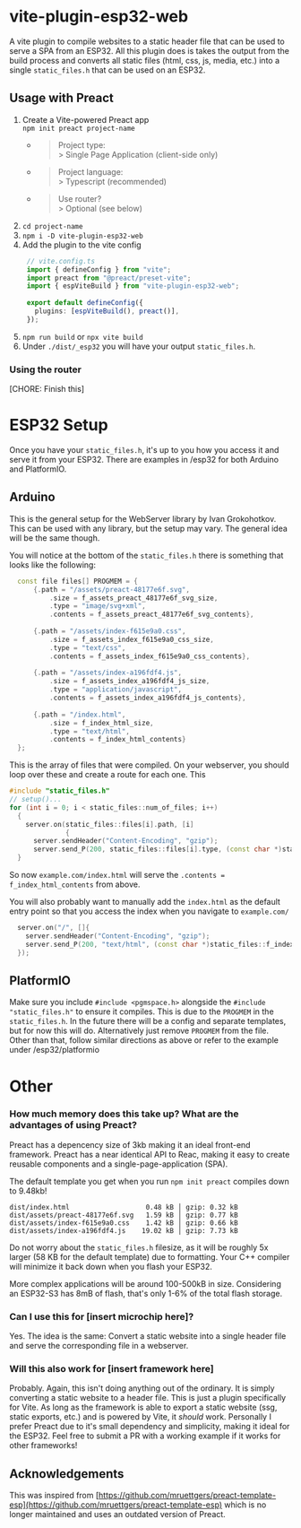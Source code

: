 # vite-plugin-esp32-web
A vite plugin to compile websites to a static header file that can be used to serve a SPA from an ESP32. All this plugin does is takes the output from the build process and converts all static files (html, css, js, media, etc.) into a single `static_files.h` that can be used on an ESP32.




## Usage with Preact
1. Create a Vite-powered Preact app  
  `npm init preact project-name`
   - >Project type:  
     >\> Single Page Application (client-side only)
   - >Project language:  
     > \> Typescript (recommended)
   - >Use router?  
     >\> Optional (see below)
2. `cd project-name`
3. `npm i -D vite-plugin-esp32-web`
4. Add the plugin to the vite config
   ```ts
    // vite.config.ts
    import { defineConfig } from "vite";
    import preact from "@preact/preset-vite";
    import { espViteBuild } from "vite-plugin-esp32-web";
    
    export default defineConfig({
      plugins: [espViteBuild(), preact()],
    });
    ```
5. `npm run build` or `npx vite build`
6. Under `./dist/_esp32` you will have your output `static_files.h`. 

### Using the router
[CHORE: Finish this]

# ESP32 Setup
Once you have your `static_files.h`, it's up to you how you access it and serve it from your ESP32. There are examples in /esp32 for both Arduino and PlatformIO. 

## Arduino
This is the general setup for the WebServer library by Ivan Grokohotkov. This can be used with any library, but the setup may vary. The general idea will be the same though.

You will notice at the bottom of the `static_files.h` there is something that looks like the following:  
```c++
  const file files[] PROGMEM = {
      {.path = "/assets/preact-48177e6f.svg",
          .size = f_assets_preact_48177e6f_svg_size,
          .type = "image/svg+xml",
          .contents = f_assets_preact_48177e6f_svg_contents},
    
      {.path = "/assets/index-f615e9a0.css",
          .size = f_assets_index_f615e9a0_css_size,
          .type = "text/css",
          .contents = f_assets_index_f615e9a0_css_contents},
    
      {.path = "/assets/index-a196fdf4.js",
          .size = f_assets_index_a196fdf4_js_size,
          .type = "application/javascript",
          .contents = f_assets_index_a196fdf4_js_contents},
    
      {.path = "/index.html",
          .size = f_index_html_size,
          .type = "text/html",
          .contents = f_index_html_contents}
  };
```

This is the array of files that were compiled. On your webserver, you should loop over these and create a route for each one. This 
```c++
#include "static_files.h"
// setup()...
for (int i = 0; i < static_files::num_of_files; i++)
  {
    server.on(static_files::files[i].path, [i]
              {
      server.sendHeader("Content-Encoding", "gzip");
      server.send_P(200, static_files::files[i].type, (const char *)static_files::files[i].contents, static_files::files[i].size); });
  }
```
So now `example.com/index.html` will serve the `.contents = f_index_html_contents` from above.  

You will also probably want to manually add the `index.html` as the default entry point so that you access the index when you navigate to `example.com/`
```c++
  server.on("/", []{
    server.sendHeader("Content-Encoding", "gzip");
    server.send_P(200, "text/html", (const char *)static_files::f_index_html_contents, static_files::f_index_html_size);
  });
```

## PlatformIO

Make sure you include `#include <pgmspace.h>` alongside the `#include "static_files.h"` to ensure it compiles. This is due to the `PROGMEM` in the `static_files.h`. In the future there will be a config and separate templates, but for now this will do. Alternatively just remove `PROGMEM` from the file.  
Other than that, follow similar directions as above or refer to the example under /esp32/platformio

# Other

### How much memory does this take up? What are the advantages of using Preact?
Preact has a depencency size of 3kb making it an ideal front-end framework. Preact has a near identical API to Reac, making it easy to create reusable components and a single-page-application (SPA).  

The default template you get when you run `npm init preact` compiles down to 9.48kb!
```
dist/index.html                   0.48 kB │ gzip: 0.32 kB
dist/assets/preact-48177e6f.svg   1.59 kB │ gzip: 0.77 kB
dist/assets/index-f615e9a0.css    1.42 kB │ gzip: 0.66 kB
dist/assets/index-a196fdf4.js    19.02 kB │ gzip: 7.73 kB
```
Do not worry about the `static_files.h` filesize, as it will be roughly 5x larger (58 KB for the default template) due to formatting. Your C++ compiler will minimize it back down when you flash your ESP32.  

More complex applications will be around 100-500kB in size. Considering an ESP32-S3 has 8mB of flash, that's only 1-6% of the total flash storage.

### Can I use this for [insert microchip here]?
Yes. The idea is the same: Convert a static website into a single header file and serve the corresponding file in a webserver. 

### Will this also work for [insert framework here]
Probably. Again, this isn't doing anything out of the ordinary. It is simply converting a static website to a header file. This is just a plugin specifically for Vite. As long as the framework is able to export a static website (ssg, static exports, etc.) and is powered by Vite, it _should_ work. Personally I prefer Preact due to it's small dependency and simplicity, making it ideal for the ESP32. Feel free to submit a PR with a working example if it works for other frameworks!

## Acknowledgements
This was inspired from [https://github.com/mruettgers/preact-template-esp](https://github.com/mruettgers/preact-template-esp) which is no longer maintained and uses an outdated version of Preact.

